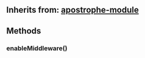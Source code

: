 ## Inherits from: [apostrophe-module](./apostrophe-module/README.md)

## Methods
### enableMiddleware()

